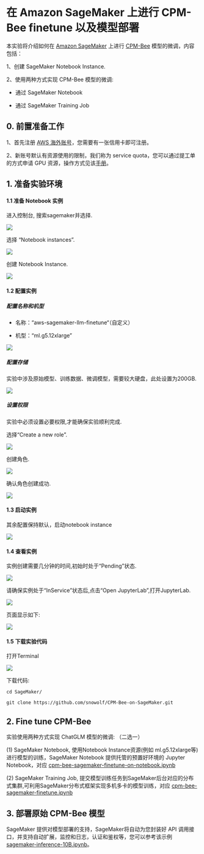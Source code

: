 # 在 Amazon SageMaker 上进行 CPM-Bee finetune 以及模型部署

本实验将介绍如何在 [Amazon SageMaker](https://aws.amazon.com/cn/sagemaker/) 上进行 [CPM-Bee](https://github.com/OpenBMB/CPM-Bee) 模型的微调，内容包括：

1、创建 SageMaker Notebook Instance.

2、使用两种方式实现 CPM-Bee 模型的微调:

- 通过 SageMaker Notebook

- 通过 SageMaker Training Job

## 0. 前置准备工作

1、首先注册 [AWS 海外账号](https://aws.amazon.com/cn/)，您需要有一张信用卡即可注册。

2、新账号默认有资源使用的限制，我们称为 service quota，您可以通过提工单的方式申请 GPU 资源，操作方式见该[手册](./service%20quota%20for%20chatglm%20.pdf)。

## 1. 准备实验环境

#### 1.1 准备 Notebook 实例

进入控制台, 搜索sagemaker并选择.

![](./images/Picture1.png)

选择 “Notebook instances”.

![](./images/Picture2.png)

创建 Notebook Instance.

![](./images/Picture3.png)

#### 1.2 配置实例

##### 配置名称和机型

- 名称：“aws-sagemaker-llm-finetune“（自定义）

- 机型：“ml.g5.12xlarge”

![](./images/Picture4.png)

##### 配置存储

实验中涉及原始模型、训练数据、微调模型，需要较大硬盘，此处设置为200GB.

![](./images/Picture5.png)

##### 设置权限

实验中必须设置必要权限,才能确保实验顺利完成.

选择“Create a new role”.

![](./images/Picture6.png)

创建角色.

![](./images/Picture7.png)

确认角色创建成功.

![](./images/Picture8.png)

#### 1.3 启动实例

其余配置保持默认，启动notebook instance

![](./images/Picture9.png)

#### 1.4 查看实例

实例创建需要几分钟的时间,初始时处于“Pending”状态.

![](./images/Picture10.png)

请确保实例处于“InService”状态后,点击“Open JupyterLab”,打开JupyterLab.

![](./images/Picture11.png)

页面显示如下:

![](./images/Picture12.png)

#### 1.5 下载实验代码

打开Terminal

![](./images/Picture13.png)

下载代码:

```shell
cd SageMaker/
```

```shell
git clone https://github.com/snowolf/CPM-Bee-on-SageMaker.git
```


## 2. Fine tune CPM-Bee

实验使用两种方式实现 ChatGLM 模型的微调: （二选一）

(1) SageMaker Notebook, 使用Notebook Instance资源(例如 ml.g5.12xlarge等)进行模型的训练，SageMaker Notebook 提供托管的预置好环境的 Jupyter Notebook，对应 [cpm-bee-sagemaker-finetune-on-notebook.ipynb](./cpm-bee-sagemaker-finetune-on-notebook.ipynb)

(2) SageMaker Training Job, 提交模型训练任务到SageMaker后台对应的分布式集群,可利用SageMaker分布式框架实现多机多卡的模型训练，对应 [cpm-bee-sagemaker-finetune.ipynb](./sagemaker-training-job/cpm-bee-sagemaker-finetune.ipynb)

## 3. 部署原始 CPM-Bee 模型

SageMaker 提供对模型部署的支持，SageMaker将自动为您封装好 API 调用接口，并支持自动扩展，监控和日志，认证和鉴权等，您可以参考该示例 [sagemaker-inference-10B.ipynb](./sagemaker-inference-10B.ipynb)。
